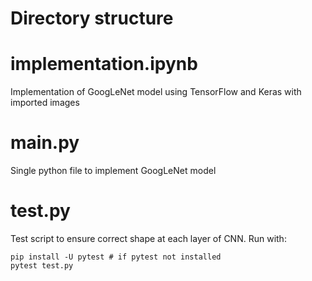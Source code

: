 # Directory structure

# implementation.ipynb

Implementation of GoogLeNet model using TensorFlow and Keras with imported images

# main.py

Single python file to implement GoogLeNet model

# test.py

Test script to ensure correct shape at each layer of CNN. Run with:

```shell
pip install -U pytest # if pytest not installed
pytest test.py
```
